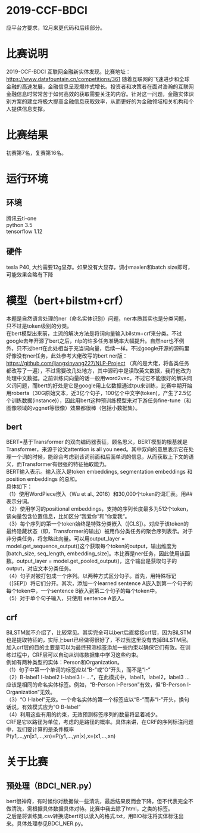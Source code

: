# 2019-CCF-BDCI
应平台方要求，12月来更代码和后续部分。  
# 比赛说明
2019-CCF-BDCI 互联网金融新实体发现。比赛地址：https://www.datafountain.cn/competitions/361 
随着互联网的飞速进步和全球金融的高速发展，金融信息呈现爆炸式增长。投资者和决策者在面对浩瀚的互联网金融信息时常常苦于如何高效的获取需要关注的内容。针对这一问题，金融实体识别方案的建立将极大提高金融信息获取效率，从而更好的为金融领域相关机构和个人提供信息支撑。
# 比赛结果 
初赛第7名，复赛第16名。  
# 运行环境
## 环境  
腾讯云ti-one  
python 3.5  
tensorflow 1.12  
## 硬件  
tesla P40, 大约需要12g显存。如果没有大显存，调小maxlen和batch size即可，可能效果会略有下降  
# 模型（bert+bilstm+crf）
本题是自然语言处理的ner（命名实体识别）问题，ner本质其实也是分类问题，只不过是token级别的分类。  
在bert模型出来前，主流的解决方法是将词向量输入bilstm+crf来分类。不过google去年开源了bert之后，nlp的许多任务准确率大幅提升。自然ner也不例外，只不过bert在此处相当于充当词向量，后续一样。不过google开源的源码里好像没有ner任务，此处参考大佬改写的bert ner版：https://github.com/jiangxinyang227/NLP-Project （真的是大佬，将各类任务都改写了一遍），不过需要改几处地方，其中源码中是读取英文数据，我将他改为处理中文数据。之前训练词向量的话一般用word2vec，不过它不能很好的解决同义词问题，而bert的好处是它是google用上亿数据通过tpu来训练，比赛中期开始用roberta（30G原始文本，近3亿个句子，100亿个中文字(token)，产生了2.5亿个训练数据(instance)），因此用bert这种预训练模型来对下游任务fine-tune（和图像领域的vggnet等很像）效果都很棒（包括小数据集）。
## bert
BERT=基于Transformer 的双向编码器表征，顾名思义，BERT模型的根基就是Transformer，来源于论文attention is all you need。其中双向的意思表示它在处理一个词的时候，能综合考虑到该词前面和后面单词的信息，从而获取上下文的语义，而Transformer有很强的特征抽取能力。   
BERT输入表示。输入嵌入是token embeddings, segmentation embeddings 和position embeddings 的总和。  
具体如下：  
（1）使用WordPiece嵌入（Wu et al., 2016）和30,000个token的词汇表。用##表示分词。  
（2）使用学习的positional embeddings，支持的序列长度最多为512个token，该向量包含位置信息，比如区分“我爱你”和”你爱我“。    
（3）每个序列的第一个token始终是特殊分类嵌入（[CLS]）。对应于该token的最终隐藏状态（即，Transformer的输出）被用作分类任务的聚合序列表示。对于非分类任务，将忽略此向量。可以用output_layer = model.get_sequence_output()这个获取每个token的output，输出维度为[batch_size, seq_length, embedding_size]。本比赛是ner任务，因此使用该函数。output_layer = model.get_pooled_output()，这个输出是获取句子的output，对应文本分类任务。  
（4）句子对被打包成一个序列。以两种方式区分句子。首先，用特殊标记（[SEP]）将它们分开。其次，添加一个learned sentence A嵌入到第一个句子的每个token中，一个sentence B嵌入到第二个句子的每个token中。  
（5）对于单个句子输入，只使用 sentence A嵌入。  
## crf
BiLSTM就不介绍了，比较常见。其实完全可以bert后直接接crf层，因为BiLSTM也是提取特征的，实际上bert已经做得很好了，不过我这里没有去掉BiLSTM层。  
加入crf层的目的主要是可以为最终预测标签添加一些约束以确保它们有效。在训练过程中，CRF层可以自动从训练数据集中学习这些约束。  
例如有两种类型的实体：Person和Organization。  
（1）句子中第一个单词的标签应以“B-”或“O”开头，而不是“I-”  
（2）B-label1 I-label2 I-label3 I- …“，在此模式中，label1，label2，label3 …应该是相同的命名实体标签。例如，“B-Person I-Person”有效，但“B-Person I-Organization”无效。  
（3）“O I-label”无效。一个命名实体的第一个标签应以“B-”而非“I-”开头，换句话说，有效模式应为“O B-label”  
（4）利用这些有用的约束，无效预测标签序列的数量将显着减少。    
CRF是它以路径为单位，考虑的是路径的概率。具体来讲，在CRF的序列标注问题中，我们要计算的是条件概率    
P(y1,…,yn|x1,…,xn)=P(y1,…,yn|x),x=(x1,…,xn)
# 关于比赛
## 预处理（BDCI_NER.py）
bert很神奇，有时候你对数据做一些清洗，最后结果反而会下降，但不代表完全不做清洗，需根据具体数据具体对待。比赛中我去除了html，<img>之类的标签。  
之后是将训练集.csv转换成bert可以读入的格式.txt，用BIO标注将实体标注出来。具体处理参见BDCI_NER.py。  
